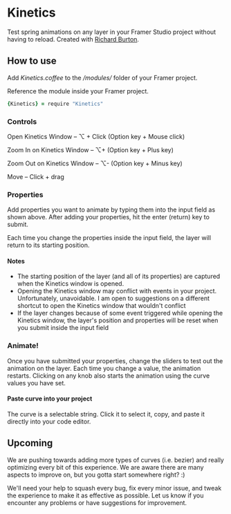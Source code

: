 # Kinetics
Test spring animations on any layer in your Framer Studio project without having to reload. Created with [Richard Burton](https://twitter.com/ricburton "Richard Burton").

## How to use
Add *Kinetics.coffee* to the */modules/* folder of your Framer project.

Reference the module inside your Framer project.

```coffeescript
{Kinetics} = require "Kinetics"
```

### Controls
Open Kinetics Window – ⌥ + Click (Option key + Mouse click)

Zoom In on Kinetics Window – ⌥+ (Option key + Plus key)

Zoom Out on Kinetics Window – ⌥- (Option key + Minus key)

Move – Click + drag

### Properties

Add properties you want to animate by typing them into the input field as shown above. After adding your properties, hit the enter (return) key to submit.

Each time you change the properties inside the input field, the layer will return to its starting position.

#### Notes
* The starting position of the layer (and all of its properties) are captured when the Kinetics window is opened.
* Opening the Kinetics window may conflict with events in your project. Unfortunately, unavoidable. I am open to suggestions on a different shortcut to open the Kinetics window that wouldn't conflict
* If the layer changes because of some event triggered while opening the Kinetics window, the layer's position and properties will be reset when you submit inside the input field

### Animate!

Once you have submitted your properties, change the sliders to test out the animation on the layer. Each time you change a value, the animation restarts. Clicking on any knob also starts the animation using the curve values you have set.

#### Paste curve into your project
The curve is a selectable string. Click it to select it, copy, and paste it directly into your code editor.

## Upcoming

We are pushing towards adding more types of curves (i.e. bezier) and really optimizing every bit of this experience. We are aware there are many aspects to improve on, but you gotta start somewhere right? :) 

We'll need your help to squash every bug, fix every minor issue, and tweak the experience to make it as effective as possible. Let us know if you encounter any problems or have suggestions for improvement.




